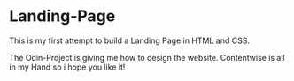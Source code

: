 # Landing-Page
This is my first attempt to build a Landing Page in HTML and CSS. 

The Odin-Project is giving me how to design the website. Contentwise is all in my Hand so i hope you like it!
